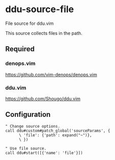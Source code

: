 # ddu-source-file

File source for ddu.vim

This source collects files in the path.


## Required

### denops.vim

https://github.com/vim-denops/denops.vim


### ddu.vim

https://github.com/Shougo/ddu.vim


## Configuration

```vim
" Change source options.
call ddu#custom#patch_global('sourceParams', {
      \ 'file': {'path': expand("~")},
      \ })

" Use file source.
call ddu#start([{'name': 'file'}])
```
